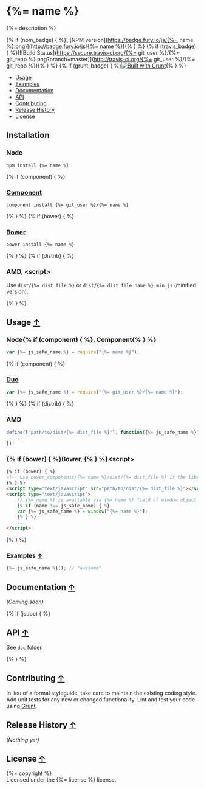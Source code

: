 # {%= name %} <a name="start"></a>

{%= description %}

{% if (npm_badge) { %}[![NPM version](https://badge.fury.io/js/{%= name %}.png)](http://badge.fury.io/js/{%= name %}){% } %}
{% if (travis_badge) { %}[![Build Status](https://secure.travis-ci.org/{%= git_user %}/{%= git_repo %}.png?branch=master)](http://travis-ci.org/{%= git_user %}/{%= git_repo %}){% } %}
{% if (grunt_badge) { %}[![Built with Grunt](https://cdn.gruntjs.com/builtwith.png)](http://gruntjs.com/){% } %}

* [Usage](#usage)
* [Examples](#examples)
* [Documentation](#documentation)
* [API](#api)
* [Contributing](#contributing)
* [Release History](#history)
* [License](#license)

## Installation

### Node

    npm install {%= name %}

{% if (component) { %}
### [Component](https://github.com/componentjs/component)

    component install {%= git_user %}/{%= name %}

{% } %}
{% if (bower) { %}
### [Bower](http://bower.io)

    bower install {%= name %}

{% } %}
{% if (distrib) { %}
### AMD, &lt;script&gt;

Use `dist/{%= dist_file %}` or `dist/{%= dist_file_name %}.min.js` (minified version).

{% } %}
## Usage <a name="usage"></a> [&#x2191;](#start)

### Node{% if (component) { %}, Component{% } %}

```js
var {%= js_safe_name %} = require("{%= name %}");
```

{% if (component) { %}
### [Duo](http://duojs.org)

```js
var {%= js_safe_name %} = require("{%= git_user %}/{%= name %}");
```

{% } %}
{% if (distrib) { %}
### AMD

```js
define(["path/to/dist/{%= dist_file %}"], function({%= js_safe_name %}) {
    ...
});
```

### {% if (bower) { %}Bower, {% } %}&lt;script&gt;

```html
{% if (bower) { %}
<!-- Use bower_components/{%= name %}/dist/{%= dist_file %} if the library was installed by Bower -->
{% } %}
<script type="text/javascript" src="path/to/dist/{%= dist_file %}"></script>
<script type="text/javascript">
    // {%= name %} is available via {%= name %} field of window object
    {% if (name !== js_safe_name) { %}
    var {%= js_safe_name %} = window["{%= name %}"];
    {% } %}
    ...
</script>
```

{% } %}
### Examples <a name="examples"></a> [&#x2191;](#start)

```js
{%= js_safe_name %}(); // "awesome"
```

## Documentation <a name="documentation"></a> [&#x2191;](#start)
_(Coming soon)_

{% if (jsdoc) { %}
## API <a name="api"></a> [&#x2191;](#start)

See `doc` folder.

{% } %}
## Contributing <a name="contributing"></a> [&#x2191;](#start)
In lieu of a formal styleguide, take care to maintain the existing coding style.
Add unit tests for any new or changed functionality.
Lint and test your code using [Grunt](http://gruntjs.com/).

## Release History <a name="history"></a> [&#x2191;](#start)
_(Nothing yet)_

## License <a name="license"></a> [&#x2191;](#start)
{%= copyright %}  
Licensed under the {%= license %} license.
